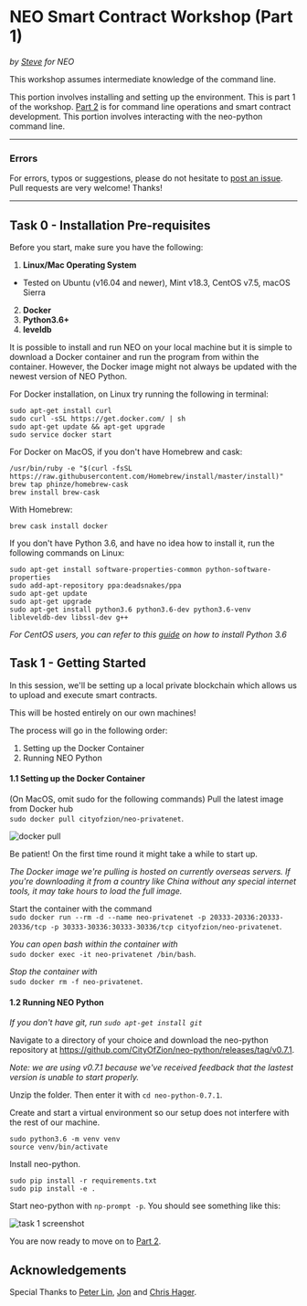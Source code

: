 
# NEO Smart Contract Workshop (Part 1)
*by [Steve](https://github.com/HandsomeJeff) for NEO*

This workshop assumes intermediate knowledge of the command line.

This portion involves installing and setting up the environment.
This is part 1 of the workshop. [Part 2](https://github.com/loubohan/NEO-Tutorial/blob/master/neo_docs_neopython_tutorial/part2_neopy.md) is for command line operations and smart contract development. This portion involves interacting with the neo-python command line.

___
<!--
### Workshop Details
**When**: Sunday, 1 Jul 2018. 1:30 PM - 5:30 PM.</br>
**Where**: 太库北京孵化器</br>
**Who**: NEO

Questions
Please raise your hand any time during the workshop or email your questions to [me](mailto:yefan0072001@gmail.com) later.

-->

### Errors
For errors, typos or suggestions, please do not hesitate to [post an issue](https://github.com/HandsomeJeff/NEO-smart-contract-workshop). Pull requests are very welcome! Thanks!

___

## Task 0 - Installation Pre-requisites
Before you start, make sure you have the following:
1. **Linux/Mac Operating System**
  - Tested on Ubuntu (v16.04 and newer), Mint v18.3, CentOS v7.5, macOS Sierra
2. **Docker**
3. **Python3.6+**
4. **leveldb**

It is possible to install and run NEO on your local machine but it is simple to download a Docker container and run the program from within the container. However, the Docker image might not always be updated with the newest version of NEO Python.

For Docker installation, on Linux try running the following in terminal:
```
sudo apt-get install curl
sudo curl -sSL https://get.docker.com/ | sh
sudo apt-get update && apt-get upgrade
sudo service docker start
```

For Docker on MacOS, if you don't have Homebrew and cask:
```
/usr/bin/ruby -e "$(curl -fsSL https://raw.githubusercontent.com/Homebrew/install/master/install)"
brew tap phinze/homebrew-cask
brew install brew-cask
```
With Homebrew:
```
brew cask install docker
```

If you don't have Python 3.6, and have no idea how to install it, run the following commands on Linux:
```
sudo apt-get install software-properties-common python-software-properties
sudo add-apt-repository ppa:deadsnakes/ppa
sudo apt-get update
sudo apt-get upgrade
sudo apt-get install python3.6 python3.6-dev python3.6-venv libleveldb-dev libssl-dev g++
```
*For CentOS users, you can refer to this [guide](https://tecadmin.net/install-python-3-6-on-centos/) on how to install Python 3.6*

## Task 1 - Getting Started

In this session, we'll be setting up a local private blockchain which allows us to upload and execute smart contracts.

This will be hosted entirely on our own machines!

The process will go in the following order:
1. Setting up the Docker Container
2. Running NEO Python


#### 1.1 Setting up the Docker Container
(On MacOS, omit sudo for the following commands)
Pull the latest image from Docker hub <br> `sudo docker pull cityofzion/neo-privatenet`.

![docker pull](assets/docker_pull.png)

Be patient! On the first time round it might take a while to start up.

*The Docker image we're pulling is hosted on currently overseas servers. If you're downloading it from a country like China without any special internet tools, it may take hours to load the full image.*

Start the container with the command <br>
`sudo docker run --rm -d --name neo-privatenet -p 20333-20336:20333-20336/tcp -p 30333-30336:30333-30336/tcp cityofzion/neo-privatenet`.

*You can open bash within the container with* <br> `sudo docker exec -it neo-privatenet /bin/bash`.

*Stop the container with* <br> `sudo docker rm -f neo-privatenet`.

#### 1.2 Running NEO Python
*If you don't have git, run `sudo apt-get install git`*

<!-- Navigate to a directory of your choice and download the neo-python repository with <br> `git clone https://github.com/CityOfZion/neo-python.git` -->

Navigate to a directory of your choice and download the neo-python repository at https://github.com/CityOfZion/neo-python/releases/tag/v0.7.1.

*Note: we are using v0.7.1 because we've received feedback that the lastest version is unable to start properly.*

Unzip the folder. Then enter it with `cd neo-python-0.7.1`.

<!-- Go into the neo-python folder with `cd neo-python`. -->

Create and start a virtual environment so our setup does not interfere with the rest of our machine.
```
sudo python3.6 -m venv venv
source venv/bin/activate
```

Install neo-python.
```
sudo pip install -r requirements.txt
sudo pip install -e .
```

Start neo-python with `np-prompt -p`.
You should see something like this:

![task 1 screenshot](assets/initialising.png)

You are now ready to move on to [Part 2](https://github.com/HandsomeJeff/neo-python-workshop/blob/master/part2_neopy.md).

## Acknowledgements

Special Thanks to [Peter Lin](https://github.com/peterlinx), [Jon](https://github.com/jonathanlimwj) and [Chris Hager](https://github.com/metachris).
